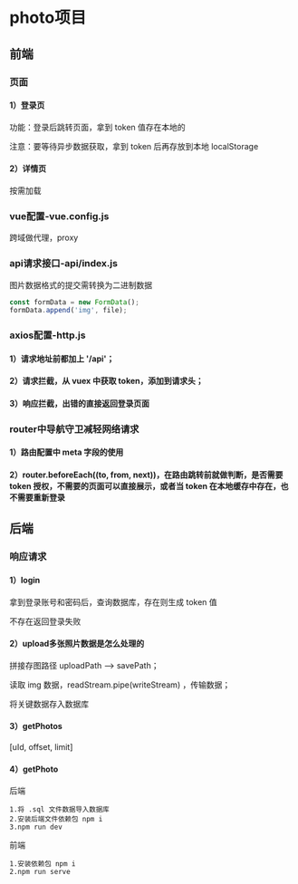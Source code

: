 # photo项目

## 前端

### 页面

#### 1）登录页

功能：登录后跳转页面，拿到 token 值存在本地的

注意：要等待异步数据获取，拿到 token 后再存放到本地 localStorage

#### 2）详情页

按需加载

### vue配置-vue.config.js

跨域做代理，proxy

### api请求接口-api/index.js

图片数据格式的提交需转换为二进制数据

```js
const formData = new FormData();
formData.append('img', file);
```

### axios配置-http.js

#### 1）请求地址前都加上 '/api'；

#### 2）请求拦截，从 vuex 中获取 token，添加到请求头；

#### 3）响应拦截，出错的直接返回登录页面

### router中导航守卫减轻网络请求

#### 1）路由配置中 meta 字段的使用

#### 2）router.beforeEach((to, from, next))，在路由跳转前就做判断，是否需要 token 授权，不需要的页面可以直接展示，或者当 token 在本地缓存中存在，也不需要重新登录

## 后端

### 响应请求

#### 1）login

拿到登录账号和密码后，查询数据库，存在则生成 token 值

不存在返回登录失败

#### 2）upload多张照片数据是怎么处理的

拼接存图路径 uploadPath ——> savePath；

读取 img 数据，readStream.pipe(writeStream) ，传输数据；

将关键数据存入数据库

#### 3）getPhotos

[uId, offset, limit]

#### 4）getPhoto



后端

```
1.将 .sql 文件数据导入数据库
2.安装后端文件依赖包 npm i
3.npm run dev
```

前端

```
1.安装依赖包 npm i
2.npm run serve
```

